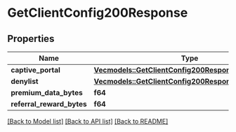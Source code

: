 # GetClientConfig200Response

## Properties

Name | Type | Description | Notes
------------ | ------------- | ------------- | -------------
**captive_portal** | [**Vec<models::GetClientConfig200ResponseCaptivePortal>**](GetClientConfig_200_Response_captive_portal.md) |  | 
**denylist** | [**Vec<models::GetClientConfig200ResponseDenylist>**](GetClientConfig_200_Response_denylist.md) |  | 
**premium_data_bytes** | **f64** |  | 
**referral_reward_bytes** | **f64** |  | 

[[Back to Model list]](../README.md#documentation-for-models) [[Back to API list]](../README.md#documentation-for-api-endpoints) [[Back to README]](../README.md)



